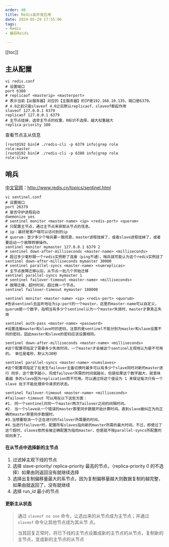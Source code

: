 ```yaml
---
order: 40
title: Redis高并发应用
date: 2024-05-29 17:55:06
tags:
- Redis
- 缓存Reids

---
```


<!-- more -->
[[toc]]

## 主从配置

```shell
vi redis.conf
# 设置端口
port 6380
# replicaof <masterip> <masterport>
# 表示当前【从服务器】对应的【主服务器】的IP是192.168.10.135，端口是6379。
# 4.0之前只能slaveof 4.0之后默认replicaof，slaveof都起作用
slaveof 127.0.0.1 6379
replicaof 127.0.0.1 6379
# 主节点挂掉，选举主节点的权重，0标识不选择，越大权重越大
replica-priority 100
```

查看节点主从信息

```shell
[root@192 bin]# ./redis-cli -p 6379 info|grep role
role:master
[root@192 bin]# ./redis-cli -p 6380 info|grep role
role:slave
```

## 哨兵

[中文官网](http://www.redis.cn/topics/sentinel.html)：<http://www.redis.cn/topics/sentinel.html>

```shell
vi sentinel.conf
# 设置端口
port 26379
# 是否守护进程启动
daemonize yes
# sentinel monitor <master-name> <ip> <redis-port> <quorum>
# 只配置主节点，通过主节点来获取从节点的信息。
# ip：最好是客户端可以访问到的ip
# quorum：至少多少个哨兵要一致同意，master进程挂掉了，或者slave进程挂掉了，或者要启动一个故障转移操作。
sentinel monitor mymaster 127.0.0.1 6379 2
# sentinel down-after-milliseconds <master-name> <milliseconds>
# 超过多少毫秒跟一个redis实例断了连接（ping不通），哨兵就可能认为这个redis实例挂了
sentinel down-after-milliseconds mymaster 30000
# sentinel parallel-syncs <master-name> <numreplicas>
# 主节点故障迁移以后，从节点一批几个开始迁移
sentinel parallel-syncs mymaster 1
# sentinel failover-timeout <master-name> <milliseconds>
# 故障迁移，超时时间，超过换一个节点。
sentinel failover-timeout mymaster 180000
```

```shell
sentinel monitor <master-name> <ip> <redis-port> <quorum>
#告诉sentinel去监听地址为ip:port的一个master，这里的master-name可以自定义，quorum是一个数字，指明当有多少个sentinel认为一个master失效时，master才算真正失效

sentinel auth-pass <master-name> <password>
#设置连接master和slave时的密码，注意的是sentinel不能分别为master和slave设置不同的密码，因此master和slave的密码应该设置相同。

sentinel down-after-milliseconds <master-name> <milliseconds>
#这个配置项指定了需要多少失效时间，一个master才会被这个sentinel主观地认为是不可用的。 单位是毫秒，默认为30秒

sentinel parallel-syncs <master-name> <numslaves> 
#这个配置项指定了在发生failover主备切换时最多可以有多少个slave同时对新的master进行 同步，这个数字越小，完成failover所需的时间就越长，但是如果这个数字越大，就意味着越 多的slave因为replication而不可用。可以通过将这个值设为 1 来保证每次只有一个slave 处于不能处理命令请求的状态。

sentinel failover-timeout <master-name> <milliseconds>
#failover-timeout 可以用在以下这些方面：    
#1. 同一个sentinel对同一个master两次failover之间的间隔时间。  
#2. 当一个slave从一个错误的master那里同步数据开始计算时间。直到slave被纠正为向正确的master那里同步数据时。   
#3.当想要取消一个正在进行的failover所需要的时间。   
#4.当进行failover时，配置所有slaves指向新的master所需的最大时间。不过，即使过了这个超时，slaves依然会被正确配置为指向master，但是就不按parallel-syncs所配置的规则来了。
```

#### 在从节点中选择新的主节点

1. 过滤掉主观下线的节点
2. 选择 slave-priority/ replica-priority 最高的节点，（replica-priority 0 的不选择）如果由则返回没有就继续选择
3. 选择出复制偏移量最大的系节点，因为复制偏移量越大则数据复制的越完整，如果由就返回了，没有就继续
4. 选择 run_id 最小的节点

#### 更新主从状态

> 通过 `slaveof no one` 命令，让选出来的从节点成为主节点；并通过 `slaveof` 命令让其他节点成为其从节 点。
>
> 当其回复正常时，将已下线的主节点设置成新的主节点的从节点，复制新的主节点，变成新的主节点的从节点
